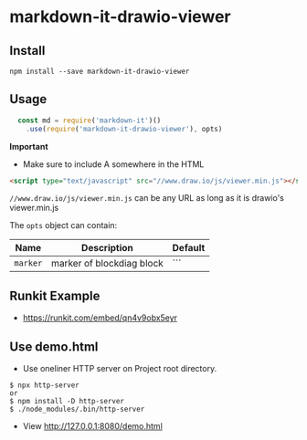 # markdown-it-drawio-viewer

## Install

```
npm install --save markdown-it-drawio-viewer
```

## Usage

```js
  const md = require('markdown-it')()
    .use(require('markdown-it-drawio-viewer'), opts)
```

**Important**

* Make sure to include A somewhere in the HTML

```html
<script type="text/javascript" src="//www.draw.io/js/viewer.min.js"></script>
```

`//www.draw.io/js/viewer.min.js` can be any URL as long as it is drawio's viewer.min.js

The `opts` object can contain:

Name              | Description                                                    | Default
------------------|----------------------------------------------------------------|-----------------------------------
`marker` | marker of blockdiag block | ```

## Runkit Example
* https://runkit.com/embed/qn4v9obx5eyr

## Use demo.html

* Use oneliner HTTP server on Project root directory.

```
$ npx http-server
or
$ npm install -D http-server
$ ./node_modules/.bin/http-server
```

* View http://127.0.0.1:8080/demo.html